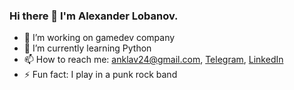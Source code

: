 ### Hi there 👋 I'm Alexander Lobanov.

<!--
**anklav24/anklav24** is a ✨ _special_ ✨ repository because its `README.md` (this file) appears on your GitHub profile.

Here are some ideas to get you started:
- 👯 I’m looking to collaborate on ...
- 🤔 I’m looking for help with ...
- 💬 Ask me about ...
- 😄 Pronouns: ...
-->

- 🔭 I’m working on gamedev company
- 🌱 I’m currently learning Python
- 📫 How to reach me: anklav24@gmail.com, [Telegram](https://t.me/Anklav24), [LinkedIn](https://www.linkedin.com/in/aleksandr-lobanov-30017b1ab/)
- ⚡ Fun fact: I play in a punk rock band
